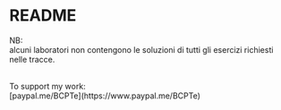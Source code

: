# README
NB:<br>
alcuni laboratori non contengono le soluzioni di tutti gli esercizi richiesti nelle tracce.

<br>
To support my work:<br>
[paypal.me/BCPTe](https://www.paypal.me/BCPTe)
